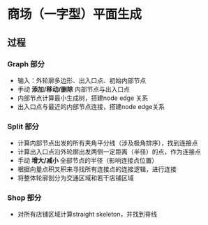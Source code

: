 # 商场（一字型）平面生成

## 过程
### Graph 部分
* 输入：外轮廓多边形、出入口点、初始内部节点
* 手动 **添加/移动/删除** 内部节点与出入口点
* 内部节点计算最小生成树，搭建node edge 关系
* 出入口点与最近的内部节点连接，搭建node edge关系
### Split 部分
* 计算内部节点出发的所有夹角平分线（涉及极角排序），找到连接点
* 计算出入口点沿外轮廓出发两侧一定距离（半径）的点，作为连接点
* 手动 **增大/减小** 全部节点的半径（影响连接点位置）
* 根据向量点积叉积来寻找所有连接点的连接逻辑，进行连接
* 将整体轮廓剖分为交通区域和若干店铺区域
### Shop 部分
* 对所有店铺区域计算straight skeleton，并找到脊线